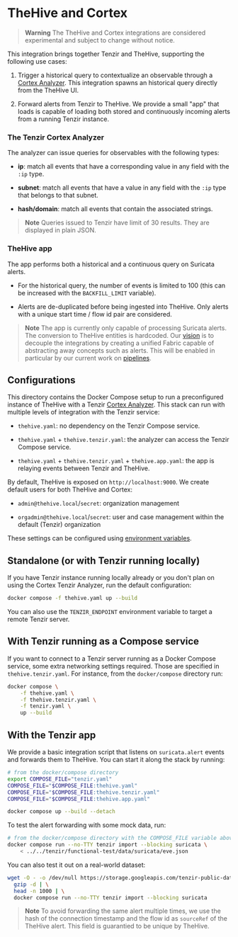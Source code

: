 # TheHive and Cortex

> **Warning** The TheHive and Cortex integrations are considered experimental
> and subject to change without notice.

This integration brings together Tenzir and TheHive, supporting the following use
cases:

1. Trigger a historical query to contextualize an observable through a [Cortex
  Analyzer][cortex-analyzers-docs]. This integration spawns an historical query
  directly from the TheHive UI.

2. Forward alerts from Tenzir to TheHive. We provide a small "app" that loads is
  capable of loading both stored and continuously incoming alerts from a running
  Tenzir instance.

### The Tenzir Cortex Analyzer

The analyzer can issue queries for observables with the following types:

- **ip**: match all events that have a corresponding value in any field with the
  `:ip` type.

- **subnet**: match all events that have a value in any field with the `:ip` type
  that belongs to that subnet.

- **hash/domain**: match all events that contain the associated strings.

> **Note** Queries issued to Tenzir have limit of 30 results. They are displayed
> in plain JSON.

### TheHive app

The app performs both a historical and a continuous query on Suricata alerts.

- For the historical query, the number of events is limited to 100 (this can be
  increased with the `BACKFILL_LIMIT` variable).

- Alerts are de-duplicated before being ingested into TheHive. Only alerts with
  a unique start time / flow id pair are considered.

> **Note** The app is currently only capable of processing Suricata alerts. The
> conversion to TheHive entities is hardcoded. Our [vision][vision-page] is to
> decouple the integrations by creating a unified Fabric capable of abstracting
> away concepts such as alerts. This will be enabled in particular by our
> current work on [pipelines][pipeline-page].

[vision-page]: https://docs.tenzir.com/vision
[pipeline-page]: https://github.com/tenzir/tenzir/pull/2577

## Configurations

This directory contains the Docker Compose setup to run a preconfigured instance
of TheHive with a Tenzir [Cortex Analyzer][cortex-analyzers-docs]. This stack can
run with multiple levels of integration with the Tenzir service:

- `thehive.yaml`: no dependency on the Tenzir Compose service.

- `thehive.yaml` + `thehive.tenzir.yaml`: the analyzer can access the Tenzir Compose
  service.

- `thehive.yaml` + `thehive.tenzir.yaml` + `thehive.app.yaml`: the app is relaying
  events between Tenzir and TheHive.

By default, TheHive is exposed on `http://localhost:9000`. We create default
users for both TheHive and Cortex:

- `admin@thehive.local`/`secret`: organization management

- `orgadmin@thehive.local`/`secret`: user and case management within the default
  (Tenzir) organization

These settings can be configured using [environment
variables](../compose/thehive-env.example).

## Standalone (or with Tenzir running locally)

If you have Tenzir instance running locally already or you don't plan on using the
Cortex Tenzir Analyzer, run the default configuration:

```bash
docker compose -f thehive.yaml up --build
```

You can also use the `TENZIR_ENDPOINT` environment variable to target a remote
Tenzir server.

## With Tenzir running as a Compose service

If you want to connect to a Tenzir server running as a Docker Compose service,
some extra networking settings required. Those are specified in
`thehive.tenzir.yaml`. For instance, from the `docker/compose` directory run:

```bash
docker compose \
    -f thehive.yaml \
    -f thehive.tenzir.yaml \
    -f tenzir.yaml \
    up --build
```

## With the Tenzir app

We provide a basic integration script that listens on `suricata.alert` events
and forwards them to TheHive. You can start it along the stack by running:

```bash
# from the docker/compose directory
export COMPOSE_FILE="tenzir.yaml"
COMPOSE_FILE="$COMPOSE_FILE:thehive.yaml"
COMPOSE_FILE="$COMPOSE_FILE:thehive.tenzir.yaml"
COMPOSE_FILE="$COMPOSE_FILE:thehive.app.yaml"

docker compose up --build --detach
```

To test the alert forwarding with some mock data, run:
```bash
# from the docker/compose directory with the COMPOSE_FILE variable above
docker compose run --no-TTY tenzir import --blocking suricata \
    < ../../tenzir/functional-test/data/suricata/eve.json
```

You can also test it out on a real-world dataset:
```bash
wget -O - -o /dev/null https://storage.googleapis.com/tenzir-public-data/malware-traffic-analysis.net/2020-eve.json.gz | \
  gzip -d | \
  head -n 1000 | \
  docker compose run --no-TTY tenzir import --blocking suricata
```

> **Note** To avoid forwarding the same alert multiple times, we use the hash of
> the connection timestamp and the flow id as `sourceRef` of the TheHive alert.
> This field is guarantied to be unique by TheHive.

[cortex-analyzers-docs]: https://docs.thehive-project.org/cortex/
